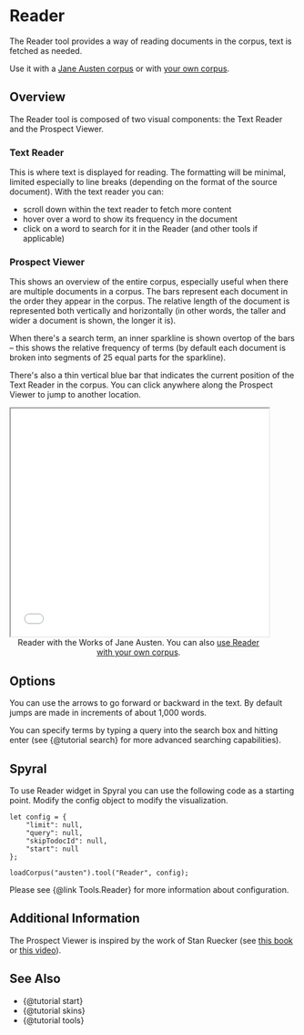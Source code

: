 # Reader

The Reader tool provides a way of reading documents in the corpus, text is fetched as needed.

Use it with a [Jane Austen corpus](../?view=Reader&corpus=austen) or with [your own corpus](../?view=Reader).

## Overview

The Reader tool is composed of two visual components: the Text Reader and the Prospect Viewer.

### Text Reader

This is where text is displayed for reading. The formatting will be minimal, limited especially to line breaks 
(depending on the format of the source document). With the text reader you can:

* scroll down within the text reader to fetch more content
* hover over a word to show its frequency in the document
* click on a word to search for it in the Reader (and other tools if applicable)

### Prospect Viewer

This shows an overview of the entire corpus, especially useful when there are multiple documents in a corpus. The bars 
represent each document in the order they appear in the corpus. The relative length of the document is represented both 
vertically and horizontally (in other words, the taller and wider a document is shown, the longer it is).

When there's a search term, an inner sparkline is shown overtop of the bars – this shows the relative frequency of 
terms (by default each document is broken into segments of 25 equal parts for the sparkline).

There's also a thin vertical blue bar that indicates the current position of the Text Reader in the corpus. You can 
click anywhere along the Prospect Viewer to jump to another location.

<iframe src="../tool/Reader/?corpus=austen&subtitle=The+Works+of+Jane+Austen" style="width: 90%; height: 400px;"></iframe>
<div style="width: 90%; text-align: center; margin-bottom: 1em;">Reader with the Works of Jane Austen. You can also <a href="../?view=Reader" target="_blank">use Reader with your own corpus</a>.</div>

## Options

You can use the arrows to go forward or backward in the text. By default jumps are made in increments of about 
1,000 words.

You can specify terms by typing a query into the search box and hitting enter (see {@tutorial search}
for more advanced searching capabilities).


## Spyral

To use Reader widget in Spyral you can use the following code as a starting point. Modify the config object to 
modify the visualization.

```
let config = {
    "limit": null,
    "query": null,
    "skipTodocId": null,
    "start": null
}; 

loadCorpus("austen").tool("Reader", config);
```

Please see {@link Tools.Reader} for more information about configuration.

## Additional Information

The Prospect Viewer is inspired by the work of Stan Ruecker (see [this book](http://www.ashgate.com/default.aspx?page=637&calcTitle=1&isbn=9781409404224) or [this video](https://youtu.be/Nd2h9U_H0n8?t=2m27s)).

## See Also

- {@tutorial start}
- {@tutorial skins}
- {@tutorial tools}
